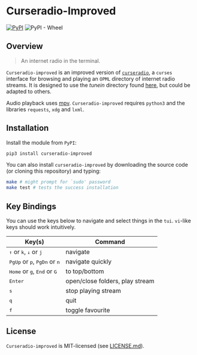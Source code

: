 # Curseradio-Improved
[![PyPI](https://img.shields.io/pypi/v/curseradio-improved.svg)](https://pypi.org/project/curseradio-improved/)
![PyPI - Wheel](https://img.shields.io/pypi/wheel/curseradio-improved.svg)

## Overview
> An internet radio in the terminal.

`Curseradio-improved` is an improved version of [`curseradio`](https://github.com/chronitis/curseradio), a `curses` interface for browsing and playing an `OPML` directory of internet radio streams. It is designed to use the *tunein* directory found [here](http://opml.radiotime.com/), but could be adapted to others.

Audio playback uses [mpv](http://mpv.io/). `Curseradio-improved` requires `python3` and the libraries `requests`, `xdg` and `lxml`.

## Installation
Install the module from `PyPI`:
```bash
pip3 install curseradio-improved
```

You can also install `curseradio-improved` by downloading the source code (or cloning this repository) and typing:
```bash
make # might prompt for `sudo' password
make test # tests the success installation
```

## Key Bindings
You can use the keys below to navigate and select things in the `tui`. `vi`-like keys should work intuitively.

Key(s)                                                           |                         Command
-----------------------------------------------------------------|--------------------------------
<kbd>↑</kbd> or <kbd>k</kbd>, <kbd>↓</kbd> or <kbd>j</kbd>       |                        navigate
<kbd>PgUp</kbd> or <kbd>p</kbd>, <kbd>PgDn</kbd> or <kbd>n</kbd> |                navigate quickly
<kbd>Home</kbd> or <kbd>g</kbd>, <kbd>End</kbd> or <kbd>G</kbd>  |                   to top/bottom
<kbd>Enter</kbd>                                                 | open/close folders, play stream
<kbd>s</kbd>                                                     |             stop playing stream
<kbd>q</kbd>                                                     |                            quit
<kbd>f</kbd>                                                     |                toggle favourite

## License
`Curseradio-improved` is MIT-licensed (see [LICENSE.md](./LICENSE.md)).
